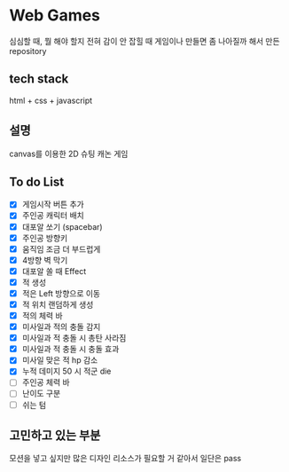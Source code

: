 # Web Games
심심할 때, 뭘 해야 할지 전혀 감이 안 잡힐 때
게임이나 만들면 좀 나아질까 해서 만든 repository

## tech stack
html + css + javascript

## 설명
canvas를 이용한 2D 슈팅 캐논 게임

## To do List

- [x] 게임시작 버튼 추가
- [x] 주인공 캐릭터 배치
- [x] 대포알 쏘기 (spacebar)
- [x] 주인공 방향키
- [x] 움직임 조금 더 부드럽게
- [x] 4방향 벽 막기
- [x] 대포알 쏠 때 Effect 
- [x] 적 생성
- [x] 적은 Left 방향으로 이동
- [x] 적 위치 랜덤하게 생성
- [x] 적의 체력 바
- [x] 미사일과 적의 충돌 감지
- [x] 미사일과 적 충돌 시 총탄 사라짐
- [x] 미사일과 적 충돌 시 충돌 효과
- [x] 미사일 맞은 적 hp 감소
- [x] 누적 데미지 50 시 적군 die
- [ ] 주인공 체력 바
- [ ] 난이도 구분
- [ ] 쉬는 텀

## 고민하고 있는 부분
모션을 넣고 싶지만 많은 디자인 리소스가 필요할 거 같아서 일단은 pass